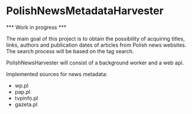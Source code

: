 # PolishNewsMetadataHarvester

*** Work in progress ***

The main goal of this project is to obtain the possibility of acquiring titles, links, authors and publication dates of articles from Polish news websites.
The search process will be based on the tag search.

PolishNewsHarvester will consist of a background worker and a web api.



Implemented sources for news metadata:

* wp.pl
* pap.pl
* tvpinfo.pl
* gazeta.pl
